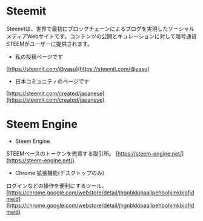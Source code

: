 # Steemit 
Steemitは、世界で最初にブロックチェーンによるブログを実現したソーシャルメディアWebサイトです。コンテンツの公開とキュレーションに対して暗号通貨STEEMがユーザーに提供されます。

* 私の投稿ページです

[https://steemit.com/@yasu](https://steemit.com/@yasu)

* 日本コミュニティのページです

[https://steemit.com/created/japanese](https://steemit.com/created/japanese)

# Steem Engine 

* Steem Engine

STEEMベースのトークンを売買する取引所。
[https://steem-engine.net/](https://steem-engine.net/)

* Chrome 拡張機能(デスクトップのみ)

ログインなどの操作を便利にするツール。
[https://chrome.google.com/webstore/detail/jhgnbkkipaallpehbohjmkbjofjdmeid](https://chrome.google.com/webstore/detail/jhgnbkkipaallpehbohjmkbjofjdmeid)
